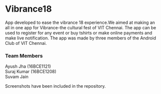 # Vibrance18
App developed to ease the vibrance 18 experience.We aimed at making an all in one app for Vibrance-the cultural fest of VIT Chennai. The app can be used to register for any event or buy tshirts or make online payments and make live notification. The app was made by three members of the Android Club of VIT Chennai.


### Team Members
Ayush Jha (16BCE1121)<br>
Suraj Kumar (16BCE1208)<br>
Suvam Jain

Screenshots have been included in the repository.
